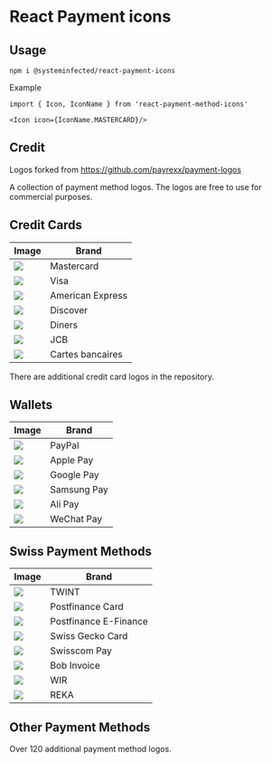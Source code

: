 # React Payment icons

## Usage

```
npm i @systeminfected/react-payment-icons
```

Example

```
import { Icon, IconName } from 'react-payment-method-icons'

<Icon icon={IconName.MASTERCARD}/>
```

## Credit

Logos forked from https://github.com/payrexx/payment-logos

A collection of payment method logos. The logos are free to use for commercial purposes.

## Credit Cards

| Image                                            | Brand            |
| ------------------------------------------------ | ---------------- |
| ![](assets/card-icons/card_mastercard.svg)       | Mastercard       |
| ![](assets/card-icons/card_visa.svg)             | Visa             |
| ![](assets/card-icons/card_american-express.svg) | American Express |
| ![](assets/card-icons/card_discover.svg)         | Discover         |
| ![](assets/card-icons/card_diners_club.svg)      | Diners           |
| ![](assets/card-icons/card_jcb.svg)              | JCB              |
| ![](assets/card-icons/card_cartes_bancaires.svg) | Cartes bancaires |

There are additional credit card logos in the repository.

## Wallets

| Image                                       | Brand       |
| ------------------------------------------- | ----------- |
| ![](assets/card-icons/card_paypal.svg)      | PayPal      |
| ![](assets/card-icons/card_apple-pay.svg)   | Apple Pay   |
| ![](assets/card-icons/card_google-pay.svg)  | Google Pay  |
| ![](assets/card-icons/card_samsung-pay.svg) | Samsung Pay |
| ![](assets/card-icons/card_alipay.svg)      | Ali Pay     |
| ![](assets/card-icons/card_wechat-pay.svg)  | WeChat Pay  |

## Swiss Payment Methods

| Image                                                | Brand                 |
| ---------------------------------------------------- | --------------------- |
| ![](assets/card-icons/card_twint.svg)                | TWINT                 |
| ![](assets/card-icons/card_postfinance_card.svg)     | Postfinance Card      |
| ![](assets/card-icons/card_postfinance_efinance.svg) | Postfinance E-Finance |
| ![](assets/card-icons/card_gecko-card.svg)           | Swiss Gecko Card      |
| ![](assets/card-icons/card_swisscom-pay.svg)         | Swisscom Pay          |
| ![](assets/card-icons/card_bob-invoice.svg)          | Bob Invoice           |
| ![](assets/card-icons/card_wirpay.svg)               | WIR                   |
| ![](assets/card-icons/card_reka.svg)                 | REKA                  |

## Other Payment Methods

Over 120 additional payment method logos.
